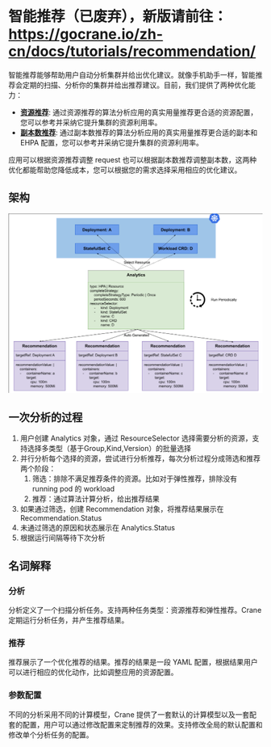 # 智能推荐（已废弃），新版请前往：https://gocrane.io/zh-cn/docs/tutorials/recommendation/

智能推荐能够帮助用户自动分析集群并给出优化建议。就像手机助手一样，智能推荐会定期的扫描、分析你的集群并给出推荐建议。目前，我们提供了两种优化能力：

- [**资源推荐**](resource-recommendation.zh.md): 通过资源推荐的算法分析应用的真实用量推荐更合适的资源配置，您可以参考并采纳它提升集群的资源利用率。
- [**副本数推荐**](replicas-recommendation.zh.md): 通过副本数推荐的算法分析应用的真实用量推荐更合适的副本和 EHPA 配置，您可以参考并采纳它提升集群的资源利用率。

应用可以根据资源推荐调整 request 也可以根据副本数推荐调整副本数，这两种优化都能帮助您降低成本，您可以根据您的需求选择采用相应的优化建议。

## 架构

![analytics-arch](../images/analytics-arch.png)

## 一次分析的过程

1. 用户创建 Analytics 对象，通过 ResourceSelector 选择需要分析的资源，支持选择多类型（基于Group,Kind,Version）的批量选择
2. 并行分析每个选择的资源，尝试进行分析推荐，每次分析过程分成筛选和推荐两个阶段：
   1. 筛选：排除不满足推荐条件的资源。比如对于弹性推荐，排除没有 running pod 的 workload
   2. 推荐：通过算法计算分析，给出推荐结果
3. 如果通过筛选，创建 Recommendation 对象，将推荐结果展示在 Recommendation.Status
4. 未通过筛选的原因和状态展示在 Analytics.Status
5. 根据运行间隔等待下次分析

## 名词解释 

### 分析

分析定义了一个扫描分析任务。支持两种任务类型：资源推荐和弹性推荐。Crane 定期运行分析任务，并产生推荐结果。

### 推荐

推荐展示了一个优化推荐的结果。推荐的结果是一段 YAML 配置，根据结果用户可以进行相应的优化动作，比如调整应用的资源配置。

### 参数配置

不同的分析采用不同的计算模型，Crane 提供了一套默认的计算模型以及一套配套的配置，用户可以通过修改配置来定制推荐的效果。支持修改全局的默认配置和修改单个分析任务的配置。
